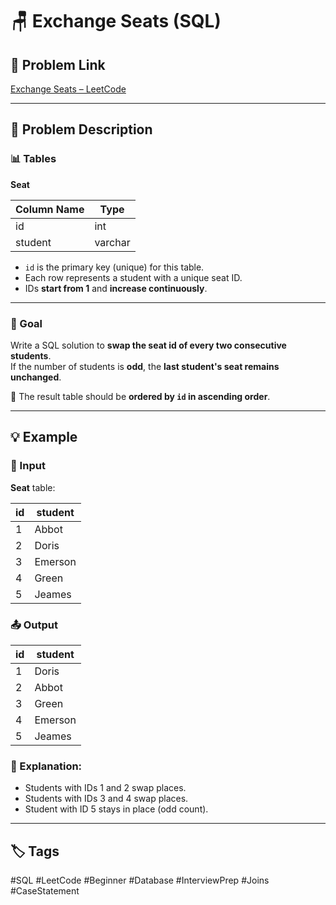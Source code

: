 # 🪑 Exchange Seats (SQL)

## 🔗 Problem Link  
[Exchange Seats – LeetCode](https://leetcode.com/problems/exchange-seats/description)

---

## 📘 Problem Description  

### 📊 Tables

**Seat**

| Column Name | Type    |
|-------------|---------|
| id          | int     |
| student     | varchar |

- `id` is the primary key (unique) for this table.  
- Each row represents a student with a unique seat ID.  
- IDs **start from 1** and **increase continuously**.

---

### 🎯 Goal

Write a SQL solution to **swap the seat id of every two consecutive students**.  
If the number of students is **odd**, the **last student's seat remains unchanged**.

🔁 The result table should be **ordered by `id` in ascending order**.

---

## 💡 Example

### 🧾 Input

**Seat** table:

| id | student  |
|----|----------|
| 1  | Abbot    |
| 2  | Doris    |
| 3  | Emerson  |
| 4  | Green    |
| 5  | Jeames   |

### 📤 Output

| id | student  |
|----|----------|
| 1  | Doris    |
| 2  | Abbot    |
| 3  | Green    |
| 4  | Emerson  |
| 5  | Jeames   |

### 🧠 Explanation:

- Students with IDs 1 and 2 swap places.
- Students with IDs 3 and 4 swap places.
- Student with ID 5 stays in place (odd count).

---

## 🏷️ Tags  
#SQL #LeetCode #Beginner #Database #InterviewPrep #Joins #CaseStatement

